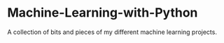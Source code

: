 # Machine-Learning-with-Python
A collection of bits and pieces of my different machine learning projects.
